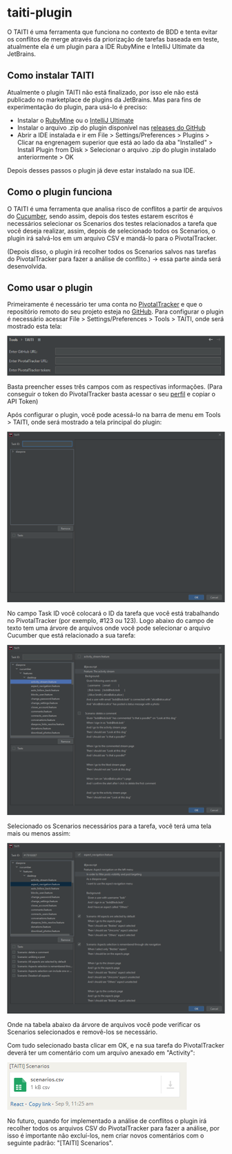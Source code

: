 # taiti-plugin

O TAITI é uma ferramenta que funciona no contexto de BDD e tenta evitar os conflitos de merge através da priorização de tarefas baseada em teste, atualmente ela é um plugin para a IDE RubyMine e IntelliJ Ultimate da JetBrains.

## Como instalar TAITI

Atualmente o plugin TAITI não está finalizado, por isso ele não está publicado no marketplace de plugins da JetBrains.
Mas para fins de experimentação do plugin, para usá-lo é preciso:

* Instalar o [RubyMine](https://www.jetbrains.com/pt-br/ruby/) ou o [IntelliJ Ultimate](https://www.jetbrains.com/pt-br/idea/)
* Instalar o arquivo .zip do plugin disponível nas [releases do GitHub](https://github.com/vngabriel/taiti-plugin/releases/download/v0.1/taiti-plugin-0.1.zip)
* Abrir a IDE instalada e ir em File > Settings/Preferences > Plugins > Clicar na engrenagem superior que está ao lado da aba "Installed" > Install Plugin from Disk > Selecionar o arquivo .zip do plugin instalado anteriormente > OK

Depois desses passos o plugin já deve estar instalado na sua IDE.

## Como o plugin funciona

O TAITI é uma ferramenta que analisa risco de conflitos a partir de arquivos do [Cucumber](https://cucumber.io/), sendo assim, depois dos testes estarem escritos
é necessários selecionar os Scenarios dos testes relacionados a tarefa que você deseja realizar, assim, depois de selecionado todos os Scenarios,
o plugin irá salvá-los em um arquivo CSV e mandá-lo para o PivotalTracker. 

(Depois disso, o plugin irá recolher todos os Scenarios salvos nas tarefas do PivotalTracker para fazer a análise de conflito.) -> essa parte ainda será desenvolvida.

## Como usar o plugin

Primeiramente é necessário ter uma conta no [PivotalTracker](https://www.pivotaltracker.com/) e que o repositório remoto do seu projeto esteja no [GitHub](https://github.com/).
Para configurar o plugin é necessário acessar File > Settings/Preferences > Tools > TAITI, onde será mostrado esta tela:

<img width="600px" alt="Settings" src="/doc/settings.png"/> 

Basta preencher esses três campos com as respectivas informações. (Para conseguir o token do PivotalTracker basta acessar o seu [perfil](https://www.pivotaltracker.com/profile) e copiar o API Token)


Após configurar o plugin, você pode acessá-lo na barra de menu em Tools > TAITI, onde será mostrado a tela principal do plugin:

<img width="600px" alt="Tela do plugin" src="/doc/plugin1.png"/> 

No campo Task ID você colocará o ID da tarefa que você está trabalhando no PivotalTracker (por exemplo, #123 ou 123). 
Logo abaixo do campo de texto tem uma árvore de arquivos onde você pode selecionar o arquivo Cucumber que está relacionado a sua tarefa:

<img width="600px" alt="Tela do plugin" src="/doc/plugin2.png"/> 

Selecionado os Scenarios necessários para a tarefa, você terá uma tela mais ou menos assim:

<img width="600px" alt="Tela do plugin" src="/doc/plugin3.png"/> 

Onde na tabela abaixo da árvore de arquivos você pode verificar os Scenarios selecionados e removê-los se necessário.

Com tudo selecionado basta clicar em OK, e na sua tarefa do PivotalTracker deverá ter um comentário com um arquivo anexado em "Activity":

<img alt="Tela do plugin" src="/doc/pivotal.png"/> 

No futuro, quando for implementado a análise de conflitos o plugin irá recolher todos os arquivos CSV do PivotalTracker para fazer a análise, por isso é importante não excluí-los, nem criar novos comentários com o seguinte padrão: "[TAITI] Scenarios".












